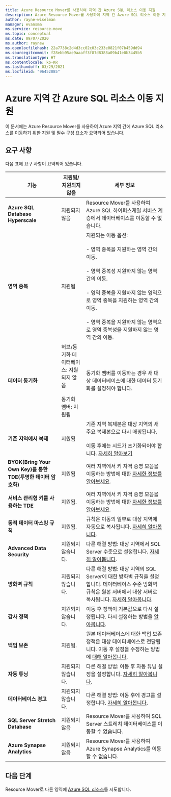 ```yaml
---
title: Azure Resource Mover를 사용하여 지역 간 Azure SQL 리소스 이동 지원
description: Azure Resource Mover를 사용하여 지역 간 Azure SQL 리소스 이동 지원 검토
author: rayne-wiselman
manager: evansma
ms.service: resource-move
ms.topic: conceptual
ms.date: 09/07/2020
ms.author: raynew
ms.openlocfilehash: 22a7738c2d4d3cc02c03c233e0821f07b459dd94
ms.sourcegitcommit: f28ebb95ae9aaaff3f87d8388a09b41e0b3445b5
ms.translationtype: HT
ms.contentlocale: ko-KR
ms.lasthandoff: 03/29/2021
ms.locfileid: "96452085"
---
```

# <a name="support-for-moving-azure-sql-resources-between-azure-regions"></a>Azure 지역 간 Azure SQL 리소스 이동 지원

이 문서에는 Azure Resource Mover를 사용하여 Azure 지역 간에 Azure SQL 리소스를 이동하기 위한 지원 및 필수 구성 요소가 요약되어 있습니다.

## <a name="requirements"></a>요구 사항

다음 표에 요구 사항이 요약되어 있습니다.

**기능** | **지원됨/지원되지 않음** | **세부 정보**
--- | --- | ---
**Azure SQL Database Hyperscale** | 지원되지 않음 | Resource Mover를 사용하여 Azure SQL 하이퍼스케일 서비스 계층에서 데이터베이스를 이동할 수 없습니다.
**영역 중복** | 지원됨 |  지원되는 이동 옵션:<br/><br/> - 영역 중복을 지원하는 영역 간의 이동.<br/><br/> - 영역 중복성 지원하지 않는 영역 간의 이동.<br/><br/> - 영역 중복을 지원하지 않는 영역으로 영역 중복을 지원하는 영역 간의 이동.<br/><br/> - 영역 중복을 지원하지 않는 영역으로 영역 중복성을 지원하지 않는 영역 간의 이동. 
**데이터 동기화** | 허브/동기화 데이터베이스: 지원되지 않음<br/><br/> 동기화 멤버: 지원됨 | 동기화 멤버를 이동하는 경우 새 대상 데이터베이스에 대한 데이터 동기화를 설정해야 합니다.
**기존 지역에서 복제** | 지원됨 | 기존 지역 복제본은 대상 지역의 새 주요 복제본으로 다시 매핑됩니다.<br/><br/> 이동 후에는 시드가 초기화되어야 합니다. [자세히 알아보기](../azure-sql/database/active-geo-replication-configure-portal.md)
**BYOK(Bring Your Own Key)를 통한 TDE(투명한 데이터 암호화)** | 지원됨 | 여러 지역에서 키 자격 증명 모음을 이동하는 방법에 대한 [자세한 정보를 알아보세요](../key-vault/general/move-region.md).
**서비스 관리형 키를 사용하는 TDE** | 지원됨. |  여러 지역에서 키 자격 증명 모음을 이동하는 방법에 대한 [자세한 정보를 알아보세요](../key-vault/general/move-region.md).
**동적 데이터 마스킹 규칙** | 지원됨. | 규칙은 이동의 일부로 대상 지역에 자동으로 복사됩니다. [자세히 알아봅니다](../azure-sql/database/dynamic-data-masking-configure-portal.md).
**Advanced Data Security** | 지원되지 않습니다. | 다른 해결 방법: 대상 지역에서 SQL Server 수준으로 설정합니다. [자세히 알아봅니다](../azure-sql/database/azure-defender-for-sql.md).
**방화벽 규칙** | 지원되지 않습니다. | 다른 해결 방법: 대상 지역의 SQL Server에 대한 방화벽 규칙을 설정합니다. 데이터베이스 수준 방화벽 규칙은 원본 서버에서 대상 서버로 복사됩니다. [자세히 알아봅니다](../azure-sql/database/firewall-create-server-level-portal-quickstart.md).
**감사 정책** | 지원되지 않습니다. | 이동 후 정책이 기본값으로 다시 설정됩니다. 다시 설정하는 방법을 [알아봅니다](../azure-sql/database/auditing-overview.md).
**백업 보존** | 지원됨. | 원본 데이터베이스에 대한 백업 보존 정책은 대상 데이터베이스로 전달됩니다. 이동 후 설정을 수정하는 방법에 [대해 알아봅니다](../azure-sql/database/long-term-backup-retention-configure.md).
**자동 튜닝** | 지원되지 않습니다. | 다른 해결 방법: 이동 후 자동 튜닝 설정을 설정합니다. [자세히 알아봅니다](../azure-sql/database/automatic-tuning-enable.md).
**데이터베이스 경고** | 지원되지 않습니다. | 다른 해결 방법: 이동 후에 경고를 설정합니다. [자세히 알아봅니다](../azure-sql/database/alerts-insights-configure-portal.md).
**SQL Server Stretch Database** | 지원되지 않음 | Resource Mover를 사용하여 SQL Server 스트레치 데이터베이스를 이동할 수 없습니다.
**Azure Synapse Analytics** | 지원되지 않음 | Resource Mover를 사용하여 Azure Synapse Analytics를 이동할 수 없습니다.
## <a name="next-steps"></a>다음 단계

Resource Mover로 다른 영역에 [Azure SQL 리소스](tutorial-move-region-sql.md)를 시도합니다.